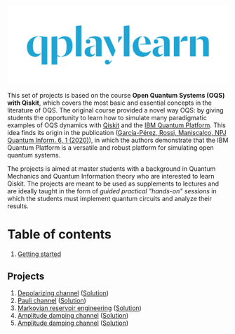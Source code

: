 <img src="images/oqs.001.png"/>

This set of projects is based on the course **Open Quantum Systems (OQS) with Qiskit**, which covers the most basic and essential concepts in the literature of OQS. The original course provided a novel way OQS: by giving students the opportunity to learn how to simulate many paradigmatic examples of OQS dynamics with [Qiskit](https://qiskit.org) and the [IBM Quantum Platform](https://quantum-computing.ibm.com). This idea finds its origin in the publication ([García-Pérez, Rossi, Maniscalco, NPJ Quantum Inform. 6, 1 (2020)](https://www.nature.com/articles/s41534-019-0235-y)), in which the authors demonstrate that the IBM Quantum Platform is a versatile and robust platform for simulating open quantum systems.


The projects is aimed at master students with a background in Quantum Mechanics and Quantum Information theory who are interested to learn Qiskit. The projects are meant to be used as supplements to lectures and are ideally taught in the form of *guided practical "hands-on" sessions* in which the students must implement quantum circuits and analyze their results.


# Table of contents

1. [Getting started](getting_started.html)

## Projects

1. [Depolarizing channel](project_1-depolarizing_channel.html) ([Solution](project_1-solution.html))
2. [Pauli channel](project_2-pauli_channel.html) ([Solution](project_2-solution.html))
3. [Markovian reservoir engineering](project_3-reservoir-engineering.html) ([Solution](project_3-solution.html))
4. [Amplitude damping channel](project_4-amplitude_damping.html) ([Solution](project_4-solution.html))
5. [Amplitude damping channel](final_project.html) ([Solution](final_project-solutions.html))
